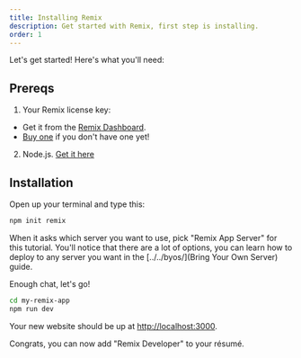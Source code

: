 ```yaml
---
title: Installing Remix
description: Get started with Remix, first step is installing.
order: 1
---
```


Let's get started! Here's what you'll need:

## Prereqs

1. Your Remix license key:

- Get it from the [Remix Dashboard](https://remix.run/dashboard).
- [Buy one](https://remix.run/buy) if you don't have one yet!

2. Node.js. [Get it here](https://nodejs.org)

## Installation

Open up your terminal and type this:

```sh
npm init remix
```

When it asks which server you want to use, pick "Remix App Server" for this tutorial. You'll notice that there are a lot of options, you can learn how to deploy to any server you want in the [../../byos/](Bring Your Own Server) guide.

Enough chat, let's go!

```sh
cd my-remix-app
npm run dev
```

Your new website should be up at [http://localhost:3000](http://localhost:3000).

Congrats, you can now add "Remix Developer" to your résumé.
